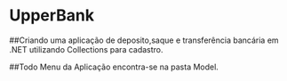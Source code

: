 # UpperBank
##Criando uma aplicação de deposito,saque e transferência bancária em .NET utilizando Collections para cadastro.

##Todo Menu da Aplicação encontra-se na pasta Model.
